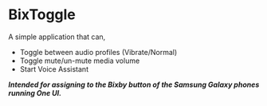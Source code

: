 # BixToggle
A simple application that can,
- Toggle between audio profiles (Vibrate/Normal)
- Toggle mute/un-mute media volume
- Start Voice Assistant

***Intended for assigning to the Bixby button of the Samsung Galaxy phones running One UI.***
